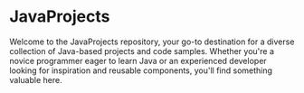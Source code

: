 # JavaProjects
Welcome to the JavaProjects repository, your go-to destination for a diverse collection of Java-based projects and code samples. Whether you're a novice programmer eager to learn Java or an experienced developer looking for inspiration and reusable components, you'll find something valuable here.
